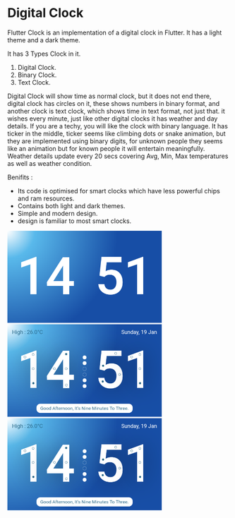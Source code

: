 # Digital Clock

Flutter Clock is an implementation of a digital clock in Flutter.
It has a light theme and a dark theme.

It has 3 Types Clock in it.
1. Digital Clock.
2. Binary Clock.
3. Text Clock.

Digital Clock will show time as normal clock, but it does not end there, digital clock has circles on it, these shows numbers in binary format, and another clock is text clock, which shows time in text format, not just that. it wishes every minute, just like other digital clocks it has weather and day details. If you are a techy, you will like the clock with binary language. It has ticker in the middle, ticker seems like climbing dots or snake animation, but they are implemented using binary digits, for unknown people they seems like an animation but for known people it will entertain meaningfully.
Weather details update every 20 secs covering Avg, Min, Max temperatures as well as weather condition.

Benifits :
- Its code is optimised for smart clocks which have less powerful chips and ram resources.
- Contains both light and dark themes.
- Simple and modern design.
- design is familiar to most smart clocks.

<img src='digital.gif' width='350'>

<img src='digital_dark.png' width='350'>

<img src='digital_light.png' width='350'>
